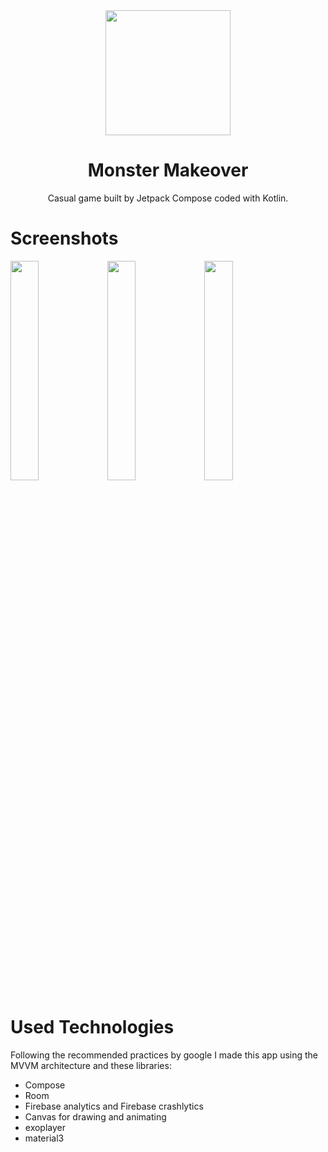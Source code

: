 <!-- ---------- Header ---------- -->
<div align="center">
  <img width="200" height="200"src="https://github.com/Noukta/monster.makeover/assets/17930235/a4d933a4-9bf9-420f-90ba-6fa0a794b1db">
  <h1>Monster Makeover</h1>
<p>Casual game built by Jetpack Compose coded with Kotlin.</p>
</div>

# Screenshots
<img src="https://github.com/Noukta/monster.makeover/assets/17930235/af7754fb-f6a8-4f12-bee8-8b87792281af" width="30%">
<img src="https://github.com/Noukta/monster.makeover/assets/17930235/1062dffa-5a36-4d0c-b1b6-cb7b48744c7c" width="30%">
<img src="https://github.com/Noukta/monster.makeover/assets/17930235/c5c1ed08-f0f4-49da-83f7-e28003d38e24" width="30%">

# Used Technologies
Following the recommended practices by google I made this app using the MVVM architecture and these libraries:
* Compose
* Room
* Firebase analytics and Firebase crashlytics
* Canvas for drawing and animating
* exoplayer
* material3
